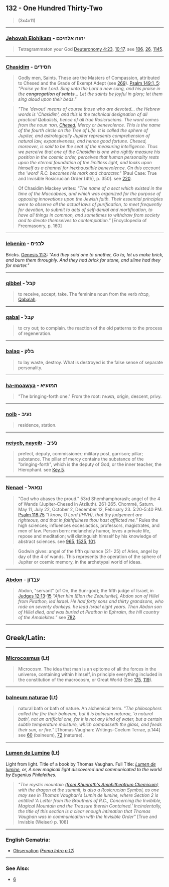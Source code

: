 ## 132 - One Hundred Thirty-Two
> (3x4x11)

---

### [Jehovah Elohikam](/keys/IHVH.ALHIKM) - יהוה אלהיכם
> Tetragrammaton your God [Deuteronomy 4:23](http://biblehub.com/deuteronomy/4-23.htm), [10:17](http://biblehub.com/deuteronomy/10-17.htm). see [106](106), [26](26), [1145](1145).

---

### [Chasidim](/keys/ChSIDIM) - חסידים
> Godly men, Saints. These are the Masters of Compassion, attributed to Chesed and the Grade of Exempt Adept (see [269](269)). [Psalm 149:1, 5](https://www.biblegateway.com/passage/?search=Psalm+149%3A1,5&version=KJV;WLC): *"Praise ye the Lord. Sing unto the Lord a new song, and his praise in the **congregation of saints**... Let the saints be joyful in glory; let them sing aloud upon their beds."*

> *"The 'devout' means of course those who are devoted... the Hebrew words is 'Chasidim', and this is the technical designation of all practical Qabalists, hence of all true Rosicrucians. The word comes from the noun חסד, [Chesed](/keys/ChSD), Mercy or benevolence. This is the name of the fourth circle on the Tree of Life. It is called the sphere of Jupiter, and astrologically Jupiter represents comprehension of natural law, expansiveness, and hence good fortune. Chesed, moreover, is said to be the seat of the measuring intelligence. Thus we perceive that one of the Chasidim is one who rightly measure his position in the cosmic order, perceives that human personality rests upon the eternal foundation of the limitless light, and looks upon himself as a channel for inexhaustible benevolence. On this account the 'word' R.C. becomes his mark and character."* [Paul Case: True and Invisible Rosicrucian Order (4th), p. 350]. see [220](220).

> Of Chasidim Mackey writes: *"The name of a sect which existed in the time of the Maccabees, and which was organized for the purpose of opposing innovations upon the Jewish faith. Their essential principles were to observe all the actual laws of purification, to meet frequently for devotion, to submit to acts of self-denial and mortification, to have all things in common, and sometimes to withdraw from society and to devote themselves to contemplation."* [Encyclopedia of Freemasonry, p. 160]

---

### [lebenim](/keys/LBNIM) - לבנים
Bricks. [Genesis 11:3](http://biblehub.com/genesis/11-3.htm): *"And they said one to another, Go to, let us make brick, and burn them throughly. And they had brick for stone, and slime had they for morter."*

---

### [qibbel](/keys/QBL) - קבל
> to receive, accept, take. The feminine noun from the verb קבלה, [Qabalah](/keys/QBLH).

---

### [qabal](/keys/QBL) - קבל
> to cry out; to complain. the reaction of the old patterns to the process of regeneration.

---

### [balaq](/keys/BLQ) - בלק
> to lay waste, destroy. What is destroyed is the false sense of separate personality.

---

### [ha-moawya](/keys/HMVOIA) - המועיא
> "The bringing-forth one." From the root: מועאה, origin, descent, privy.

---

### [noib](/keys/NOIB) - נעיב
> residence, station.

---

### [neiyeb, nayeib](/keys/NOIB) - נעיב
> prefect, deputy, commissioner; military post, garrison; pillar; substance. The pillar of mercy contains the substance of the "bringing-forth", which is the deputy of God, or the inner teacher, the Hierophant. see [Key 5](5).

---

### [Nenael](/keys/NNAAL) - ננאאל
> "God who abases the proud." 53rd Shemhamphorash; angel of the 4 of Wands (Jupiter-Chesed in Atziluth). 261-265. Chommé, Saturn. May 11, July 22, October 2, December 12, February 23. 5:20-5:40 PM. [Psalm 118:75](http://biblehub.com/psalms/118-75.htm) *"I know, O Lord (IHVH), that thy judgement are righteous, and that in faithfulness thou hast afflicted me."* Rules the high sciences; influences eccesiactics, professors, magistrates, and men of law. Person born: melancholy humor, loves a private life, repose and meditation; will distinguish himself by his knowledge of abstract sciences. see [965](965), [1525](1525), [101](101).

> Godwin gives: angel of the fifth quinance (21- 25) of Aries, angel by day of the 4 of wands. This represents the operation of the sphere of Jupiter or cosmic memory, in the archetypal world of ideas.

---

### [Abdon](/keys/OBDVN) - עבדון
> Abdon, "servant" (of On, the Sun-god); the fifth judge of Israel, in [Judges 12:13](http://biblehub.com/judges/12-13.htm)-[15](http://biblehub.com/judges/12-15.htm) *"After him [Elon the Zebulunite], Abdon son of Hillel from Pirathon, led Israel. He had forty sons and thirty grandsons, who rode on seventy donkeys. he lead Israel eight years. Then Abdon son of Hillel died, and was buried at Pirathon in Ephraim, the hill country of the Amalekites."* see [782](782).

---

## Greek/Latin:

---

### [Microcosmus](/latin?word=Microcosmus) (Lt)
> Microcosm. The idea that man is an epitome of all the forces in the universe, containing within himself, in principle everything included in the constitution of the macrocosm, or Great World (See [175](175), [119](119)).

---

### [balneum naturae](/latin?word=balneum+naturae) (Lt)
> natural bath or bath of nature. An alchemical term. *"The philosophers called the fire their balneum, but it is balneum naturae, 'a natural bath', not an artificial one, for it is not any kind of water, but a certain subtle temperature moisture, which compasseth the glass, and feeds their sun, or fire."* [Thomas Vaughan: Writings-Coelum Terrae, p.144] see [60](60) (balneum), [72](72) (naturae).

---

### [Lumen de Lumine](/latin?word=lumen+de+lumine) (Lt)
Light from light. Title of a book by Thomas Vaughan. Full Title: *[Lumen de lumine](https://quod.lib.umich.edu/e/eebo/A64767.0001.001), or, A new magicall light discovered and communicated to the world by Eugenius Philalethes.*

> *"The mystic mountain ([from Khunrath's Amphitheatrum Chemicum](https://i.pinimg.com/originals/8d/51/a9/8d51a9616fa3fb820ff8f42f1f78e33e.jpg)), with the dragon at the summit, is also a Rosicrucian Symbol, as one may see in Thomas Vaughan's Lumin de lumine, where Section 2 is entitled 'A Letter from the Brouthers of R.C., Concerning the Invibible, Magical Mountain and the Treasure therein Contained.' Incindentally, the title of this section is a clear enough intimation that Thomas Vaughan was in communication with the Invisible Order"* [True and Invisble (Weiser) p. 108]

---

### English Gematria:

- [Observation](/english?word=Observation) *([Fama Intro p.12](https://archive.org/stream/fameconfessionof00vaug#page/n12))*

---

### See Also:

- [6](6)
